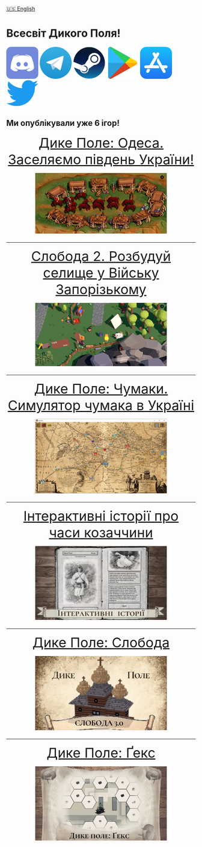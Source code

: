 [🇺🇸 English](index)

# Всесвіт Дикого Поля!

[<img src="images/discord.svg" width="85">](https://discord.gg/NThUaS3ajR) [<img src="images/Telegram_logo.svg" width="85">](https://t.me/locadesertachumaki) [<img src="images/Steam_icon_logo.svg.png" width="85">](https://store.steampowered.com/app/2637950/_/) [<img src="images/playstore-icon.svg" width="85">](https://play.google.com/store/apps/dev?id=7035097424361510326
) [<img src="images/appstore_icon.svg" width="85">](https://apps.apple.com/ua/developer/dmytro-gladkyi/id578141466
) [<img src="images/Logo_of_Twitter.svg" width="85">](https://twitter.com/locadeserta)

## Ми опублікували уже 6 ігор!

<p align="center">
<a style="font-size: 36px" href="./odesa/index_uk">Дике Поле: Одеса. Заселяємо південь України!
  <p align="center">
 <img src="odesa/images/secret_place.jpg" width="350">
  </p>
</a>
</p>

---

<p align="center">
<a style="font-size: 36px" href="./sloboda2/index_uk">Слобода 2. Розбудуй селище у Війську Запорізькому
  <p align="center">
 <img src="sloboda2/images/thumbnail.png" width="350">
  </p>
</a>
</p>

---

<p align="center">
<a style="font-size: 36px" href="locadesertachumaki">Дике Поле: Чумаки. Симулятор чумака в Україні
  <p align="center">
 <img src="locadesertachumaki/images/thumbnails.png" width="350">
  </p>
</a>
</p>

---

<p align="center">
<a style="font-size: 36px" href="interactive">Інтерактивні історії про часи козаччини
  <p align="center">
    <img src="interactive/images/thumbnail.jpg" width="350">
  </p>
</a>
</p>

---

<p align="center">
<a style="font-size: 36px" href="citybuilding">Дике Поле: Слобода
  <p align="center">
    <img src="citybuilding/images/sloboda_thumbnail.jpg" width="350">
  </p>
</a>
</p>

---

<p align="center">
<a style="font-size: 36px" href="locadesertahex">Дике Поле: Ґекс
  <p align="center">
 <img src="locadesertahex\images\hex_thumbnail.jpg" width="350">
  </p>
</a>
</p>